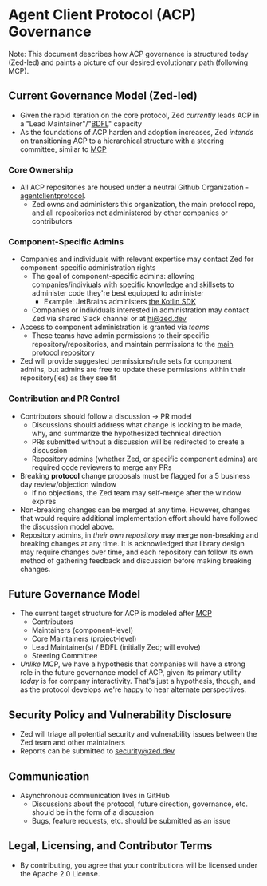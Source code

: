 # Agent Client Protocol (ACP) Governance

Note: This document describes how ACP governance is structured today (Zed-led) and paints a picture of our desired evolutionary path (following MCP).

## Current Governance Model (Zed-led)
- Given the rapid iteration on the core protocol, Zed _currently_ leads ACP in a "Lead Maintainer"/"[BDFL](https://en.wikipedia.org/wiki/Benevolent_dictator_for_life)" capacity
- As the foundations of ACP harden and adoption increases, Zed _intends_ on transitioning ACP to a hierarchical structure with a steering committee, similar to [MCP](https://modelcontextprotocol.io/community/governance)

### Core Ownership
- All ACP repositories are housed under a neutral Github Organization - [agentclientprotocol](https://github.com/agentclientprotocol).
    - Zed owns and administers this organization, the main protocol repo, and all repositories not administered by other companies or contributors

### Component-Specific Admins
- Companies and individuals with relevant expertise may contact Zed for component-specific administration rights
    - The goal of component-specific admins: allowing companies/indiviuals with specific knowledge and skillsets to administer code they're best equipped to administer
        - Example: JetBrains administers [the Kotlin SDK](https://github.com/agentclientprotocol/kotlin-sdk)
  - Companies or individuals interested in administration may contact Zed via shared Slack channel or at hi@zed.dev
- Access to component administration is granted via _teams_
    - These teams have admin permissions to their specific repository/repositories, and maintain permissions to the [main protocol repository](https://github.com/agentclientprotocol/agent-client-protocol)
- Zed will provide suggested permissions/rule sets for component admins, but admins are free to update these permissions within their repository(ies) as they see fit

### Contribution and PR Control
- Contributors should follow a discussion -> PR model
    - Discussions should address what change is looking to be made, why, and summarize the hypothesized technical direction
    - PRs submitted without a discussion will be redirected to create a discussion
    - Repository admins (whether Zed, or specific component admins) are required code reviewers to merge any PRs
- Breaking **protocol** change proposals must be flagged for a 5 business day review/objection window
    - if no objections, the Zed team may self-merge after the window expires
- Non-breaking changes can be merged at any time. However, changes that would require additional implementation effort should have followed the discussion model above.
- Repository admins, in _*their own repository*_ may merge non-breaking and breaking changes at any time. It is acknowledged that library design may require changes over time, and each repository can follow its own method of gathering feedback and discussion before making breaking changes.

## Future Governance Model
- The current target structure for ACP is modeled after [MCP](https://modelcontextprotocol.io/community/governance)
  - Contributors
  - Maintainers (component-level)
  - Core Maintainers (project-level)
  - Lead Maintainer(s) / BDFL (initially Zed; will evolve)
  - Steering Committee
- _Unlike_ MCP, we have a hypothesis that companies will have a strong role in the future governance model of ACP, given its primary utility _today_ is for company interactivity. That's just a hypothesis, though, and as the protocol develops we're happy to hear alternate perspectives.

## Security Policy and Vulnerability Disclosure
- Zed will triage all potential security and vulnerability issues between the Zed team and other maintainers
- Reports can be submitted to security@zed.dev

## Communication
- Asynchronous communication lives in GitHub
    - Discussions about the protocol, future direction, governance, etc. should be in the form of a discussion
    - Bugs, feature requests, etc. should be submitted as an issue

## Legal, Licensing, and Contributor Terms
- By contributing, you agree that your contributions will be licensed under the Apache 2.0 License.
